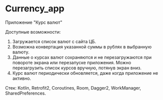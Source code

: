 # Currency_app
Приложение "Курс валют"

Доступные возможности:
1. Загружается список валют с сайта ЦБ.
2. Возможна конвертация указанной суммы в рублях в выбранную
валюту.
3. Данные о курсах валют сохраняются и не перезагружаются при повороте экрана или
перезапуске приложения. Можно перезагрузить список курсов вручную, потянув экран вниз.
4. Курс валют периодически обновляется, даже когда приложение не активно.

Стек: Kotlin, Retrofit2, Coroutines, Room, Dagger2, WorkManager, SharedPreferences.
